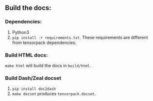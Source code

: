 
## Build the docs:

### Dependencies:
1. Python3
2. `pip install -r requirements.txt`. These requirements are different from tensorpack dependencies.

### Build HTML docs:
`make html`
will build the docs in `build/html`.

### Build Dash/Zeal docset

1. `pip install doc2dash`
2. `make docset` produces `tensorpack.docset`.
